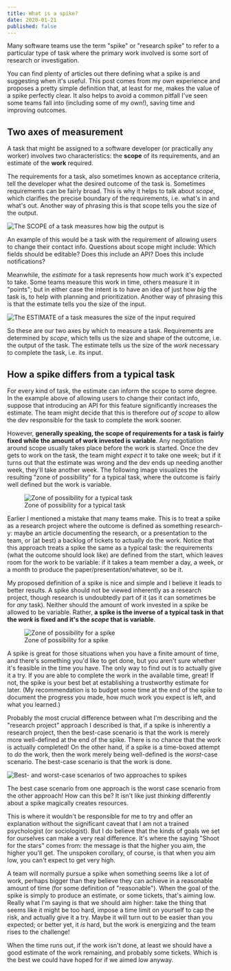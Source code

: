 ```yaml
---
title: What is a spike?
date: 2020-01-21
published: false
---
```


Many software teams use the term "spike" or "research spike" to refer to a
particular type of task where the primary work involved is some sort of
research or investigation.

You can find plenty of articles out there defining what a spike is and
suggesting when it's useful. This post comes from my own experience and
proposes a pretty simple definition that, at least for me, makes the value of a
spike perfectly clear. It also helps to avoid a common pitfall I've seen some
teams fall into (including some of my own!), saving time and improving outcomes.

## Two axes of measurement

A task that might be assigned to a software developer (or practically any
worker) involves two characteristics: the **scope** of its requirements, and an
estimate of the **work** required.

The requirements for a task, also sometimes known as acceptance criteria, tell
the developer what the desired outcome of the task is. Sometimes requirements
can be fairly broad. This is why it helps to talk about _scope_, which
clarifies the precise boundary of the requirements, i.e. what's in and what's
out. Another way of phrasing this is that scope tells you the size of the
output.

![The SCOPE of a task measures how big the output is](/images/requirements-spectrum.png)

An example of this would be a task with the requirement of allowing users to
change their contact info. Questions about scope might include: Which fields
should be editable? Does this include an API? Does this include notifications?

Meanwhile, the _estimate_ for a task represents how much work it's expected to
take. Some teams measure this work in time, others measure it in "points"; but
in either case the intent is to have an idea of just how _big_ the task is, to
help with planning and prioritization. Another way of phrasing this is that the
estimate tells you the size of the input.

![The ESTIMATE of a task measures the size of the input required](/images/estimate-spectrum.png)

So these are our two axes by which to measure a task. Requirements are
determined by _scope_, which tells us the size and shape of the outcome, i.e.
the output of the task. The estimate tells us the size of the _work_ necessary
to complete the task, i.e. its input.

## How a spike differs from a typical task

For every kind of task, the estimate can inform the scope to some degree. In
the example above of allowing users to change their contact info, suppose that
introducing an API for this feature significantly increases the estimate. The
team might decide that this is therefore _out of scope_ to allow the dev
responsible for the task to complete the work sooner.

However, **generally speaking, the scope of requirements for a task is fairly
fixed while the amount of work invested is variable**. Any negotiation around
scope usually takes place before the work is started. Once the dev gets to work
on the task, the team might _expect_ it to take one week; but if it turns out
that the estimate was wrong and the dev ends up needing another week, they'll
take another week. The following image visualizes the resulting "zone of
possibility" for a typical task, where the outcome is fairly well defined but
the work is variable.

<figure> <img alt="Zone of possibility for a typical task"
    src="/images/scope-v-work-typical.jpg" style="max-height: 300px;" />
    <figcaption>Zone of possibility for a typical task</figcaption> </figure>

Earlier I mentioned a mistake that many teams make. This is to treat a spike as
a research project where the outcome is defined as something research-y: maybe
an article documenting the research, or a presentation to the team, or (at
best) a backlog of tickets to actually do the work. Notice that this approach
treats a spike the same as a typical task: the requirements (what the outcome
should look like) are defined from the start, which leaves room for the work to
be variable: if it takes a team member a day, a week, or a month to produce the
paper/presentation/whatever, so be it.

My proposed definition of a spike is nice and simple and I believe it leads to
better results. A spike should not be viewed inherently as a research project,
though research is undoubtedly part of it (as it can sometimes be for _any_
task). Neither should the amount of work invested in a spike be allowed to be
variable. Rather, **a spike is the inverse of a typical task in that the _work_
is fixed and it's the _scope_ that is variable**.

<figure> <img alt="Zone of possibility for a spike"
    src="/images/scope-v-work-spike.jpg" style="max-height: 300px;" />
    <figcaption>Zone of possibility for a spike</figcaption> </figure>

A spike is great for those situations when you have a finite amount of time,
and there's something you'd like to get done, but you aren't sure whether it's
feasible in the time you have. The only way to find out is to actually give it
a try. If you are able to complete the work in the available time, great! If
not, the spike is your best bet at establishing a trustworthy estimate for
later. (My recommendation is to budget some time at the end of the spike to
document the progress you made, how much work you expect is left, and what you
learned.)

Probably the most crucial difference between what I'm describing and the
"research project" approach I described is that, if a spike is inherently a
research project, then the best-case scenario is that the work is merely more
well-defined at the end of the spike. There is no chance that the work is
actually completed! On the other hand, if a spike is a time-boxed attempt to
_do_ the work, then the work merely being well-defined is the _worst_-case
scenario. The best-case scenario is that the work is done.

![Best- and worst-case scenarios of two approaches to
spikes](/images/research-project-v-attempt-possible-outcomes.png)

The best case scenario from one approach is the worst case scenario from the
other approach! How can this be? It isn't like just _thinking_ differently
about a spike magically creates resources.

This is where it wouldn't be responsible for me to try and offer an explanation
without the significant caveat that I am not a trained psychologist (or
sociologist). But I do believe that the kinds of goals we set for ourselves can
make a very real difference. It's where the saying "Shoot for the stars" comes
from: the message is that the higher you aim, the higher you'll get. The
unspoken corollary, of course, is that when you aim low, you can't expect to
get very high.

A team will normally pursue a spike when something seems like a lot of work,
perhaps bigger than they believe they can achieve in a reasonable amount of
time (for some definition of "reasonable"). When the goal of the spike is
simply to produce an estimate, or some tickets, that's aiming low. Really what
I'm saying is that we should aim higher: take the thing that seems like it
might be too hard, impose a time limit on yourself to cap the risk, and
actually give it a try. Maybe it will turn out to be easier than you expected;
or better yet, it _is_ hard, but the work is energizing and the team rises to
the challenge!

When the time runs out, if the work isn't done, at least we should have a good
estimate of the work remaining, and probably some tickets. Which is the best we
could have hoped for if we aimed low anyway.